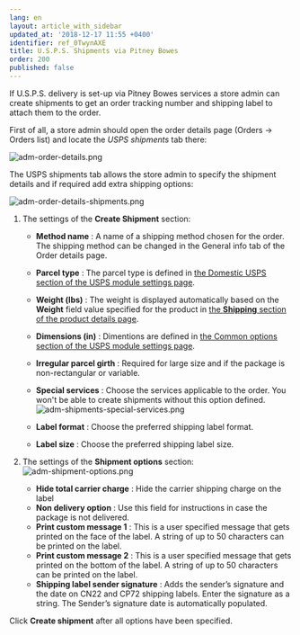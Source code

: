 ```yaml
---
lang: en
layout: article_with_sidebar
updated_at: '2018-12-17 11:55 +0400'
identifier: ref_0TwynAXE
title: U.S.P.S. Shipments via Pitney Bowes
order: 200
published: false
---
```

If U.S.P.S. delivery is set-up via Pitney Bowes services a store admin can create shipments to get an order tracking number and shipping label to attach them to the order. 

First of all, a store admin should open the order details page (Orders -> Orders list) and locate the _USPS shipments_ tab there:

![adm-order-details.png]({{site.baseurl}}/attachments/ref_0TwynAXE/adm-order-details.png)


The USPS shipments tab allows the store admin to specify the shipment details and if required add extra shipping options:

![adm-order-details-shipments.png]({{site.baseurl}}/attachments/ref_0TwynAXE/adm-order-details-shipments.png)

1. The settings of the **Create Shipment** section:

   * **Method name** : A name of a shipping method chosen for the order. The shipping method can be changed in the General info tab of the Order details page.  
   * **Parcel type** : The parcel type is defined in [the Domestic USPS section of the USPS module settings page](https://kb.x-cart.com/modules/usps/configuration_and_setup.html#domestic-usps "U.S.P.S. Shipments"). 
   * **Weight (lbs)** : The weight is displayed automatically based on the **Weight** field value specified for the product in [the **Shipping** section of the product details page](https://kb.x-cart.com/products/products/managing_products/adding_products.html#basic-product-setup "U.S.P.S. Shipments"). 
   * **Dimensions (in)** : Dimentions are defined in [the Common options section of the USPS module settings page](https://kb.x-cart.com/modules/usps/configuration_and_setup.html#common-options "U.S.P.S. Shipments").
   * **Irregular parcel girth** : Required for large size and if the package is non-rectangular or variable.
   * **Special services** : Choose the services applicable to the order. You won't be able to create shipments without this option defined.
     ![adm-shipments-special-services.png]({{site.baseurl}}/attachments/ref_0TwynAXE/adm-shipments-special-services.png)

   * **Label format** : Choose the preferred shipping label format.
   * **Label size** : Choose the preferred shipping label size.
   
2. The settings of the **Shipment options** section:
   ![adm-shipment-options.png]({{site.baseurl}}/attachments/ref_0TwynAXE/adm-shipment-options.png)

   * **Hide total carrier charge** : Hide the carrier shipping charge on the label
   * **Non delivery option** : Use this field for instructions in case the package is not delivered.
   * **Print custom message 1** : This is a user specified message that gets printed on the face of the label. A string of up to 50 characters can be printed on the label. 
   * **Print custom message 2** : This is a user specified message that gets printed on the bottom of the label. A string of up to 50 characters can be printed on the label.
   * **Shipping label sender signature** : Adds the sender’s signature and the date on CN22 and CP72 shipping labels. Enter the signature as a string. The Sender’s signature date is automatically populated.

Click **Create shipment** after all options have been specified. 